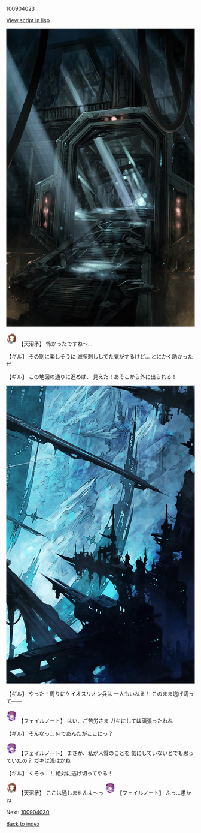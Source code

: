 100904023

[View script in lisp](../scripts/100904023.txt)

![bifrost.png](../images/backgrounds/bifrost.png)

<img src="../images/units/3300411.png" alt="3300411.png" height="34"/>
【天沼矛】
怖かったですね～…

【ギル】
その割に楽しそうに
滅多刺ししてた気がするけど…
とにかく助かったぜ

【ギル】
この地図の通りに進めば、
見えた！あそこから外に出られる！

![underground_world_2.png](../images/backgrounds/underground_world_2.png)

【ギル】
やった！周りにケイオスリオン兵は
一人もいねえ！
このまま逃げ切って――

<img src="../images/units/3401911.png" alt="3401911.png" height="34"/>
【フェイルノート】
はい、ご苦労さま
ガキにしては頑張ったわね

【ギル】
そんなっ…
何であんたがここにっ？

<img src="../images/units/3401911.png" alt="3401911.png" height="34"/>
【フェイルノート】
まさか、私が人質のことを
気にしていないとでも思っていたの？
ガキは浅はかね

【ギル】
くそっ…！
絶対に逃げ切ってやる！

<img src="../images/units/3300411.png" alt="3300411.png" height="34"/>
【天沼矛】
ここは通しませんよ～っ

<img src="../images/units/3401911.png" alt="3401911.png" height="34"/>
【フェイルノート】
ふっ…愚かね


Next: [100904030](100904030.md)

[Back to index](index.md)
